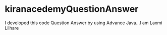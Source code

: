 # kiranacedemyQuestionAnswer
I developed this code Question Answer by using Advance Java...I am Laxmi Lilhare
